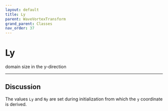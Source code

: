 ```yaml
---
layout: default
title: Ly
parent: WaveVortexTransform
grand_parent: Classes
nav_order: 37
---
```


#  Ly

domain size in the y-direction


---

## Discussion

The values `Ly` and `Ny` are set during initialization from which the `y` coordinate is derived.

